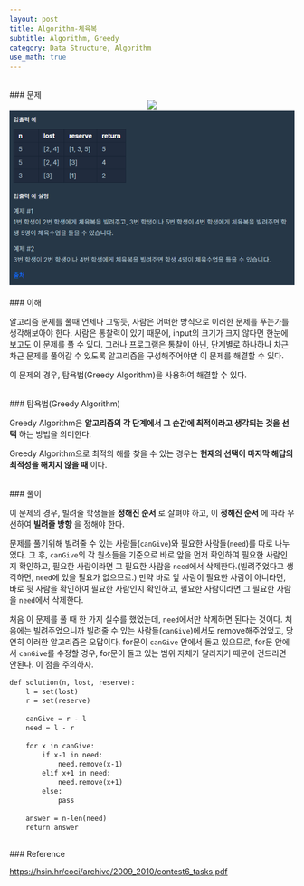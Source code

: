 ```yaml
---
layout: post
title: Algorithm-체육복
subtitle: Algorithm, Greedy
category: Data Structure, Algorithm
use_math: true
---
```


<br>
### 문제

<br>
<center><img src = '/post_img/200313/image1.png' width="600"/></center>
<center><img src = '/post_img/200313/image2.png' width="600"/></center>

<br>
### 이해

알고리즘 문제를 풀때 언제나 그렇듯, 사람은 어떠한 방식으로 이러한 문제를 푸는가를 생각해보아야 한다. 사람은 통찰력이 있기 때문에, input의 크기가 크지 않다면 한눈에 보고도 이 문제를 풀 수 있다. 그러나 프로그램은 통찰이 아닌, 단계별로 하나하나 차근차근 문제를 풀어갈 수 있도록 알고리즘을 구성해주어야만 이 문제를 해결할 수 있다.

이 문제의 경우, 탐욕법(Greedy Algorithm)을 사용하여 해결할 수 있다.

<br>
### 탐욕법(Greedy Algorithm)

Greedy Algorithm은 __알고리즘의 각 단계에서 그 순간에 최적이라고 생각되는 것을 선택__ 하는 방법을 의미한다.

Greedy Algorithm으로 최적의 해를 찾을 수 있는 경우는 __현재의 선택이 마지막 해답의 최적성을 해치지 않을 때__ 이다.

<br>
### 풀이

이 문제의 경우, 빌려줄 학생들을 __정해진 순서__ 로 살펴야 하고, 이 __정해진 순서__ 에 따라 우선하여 __빌려줄 방향__ 을 정해야 한다.

문제를 풀기위해 빌려줄 수 있는 사람들(```canGive```)와 필요한 사람들(```need```)를 따로 나누었다. 그 후, ```canGive```의 각 원소들을 기준으로 바로 앞을 먼저 확인하여 필요한 사람인지 확인하고, 필요한 사람이라면 그 필요한 사람을 ```need```에서 삭제한다.(빌려주었다고 생각하면, ```need```에 있을 필요가 없으므로.) 만약 바로 앞 사람이 필요한 사람이 아니라면, 바로 뒷 사람을 확인하여 필요한 사람인지 확인하고, 필요한 사람이라면 그 필요한 사람을 ```need```에서 삭제한다.

처음 이 문제를 풀 때 한 가지 실수를 했었는데, ```need```에서만 삭제하면 된다는 것이다. 처음에는 빌려주었으니까 빌려줄 수 있는 사람들(```canGive```)에서도 remove해주었었고, 당연히 이러한 알고리즘은 오답이다. for문이 ```canGive``` 안에서 돌고 있으므로, for문 안에서 ```canGive```를 수정할 경우, for문이 돌고 있는 범위 자체가 달라지기 때문에 건드리면 안된다. 이 점을 주의하자.

```
def solution(n, lost, reserve):
    l = set(lost)
    r = set(reserve)

    canGive = r - l
    need = l - r

    for x in canGive:
        if x-1 in need:
            need.remove(x-1)
        elif x+1 in need:
            need.remove(x+1)
        else:
            pass

    answer = n-len(need)
    return answer
```

<br>
### Reference

https://hsin.hr/coci/archive/2009_2010/contest6_tasks.pdf

